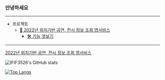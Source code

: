 ### 안녕하세요

- - - 

- 프로젝트   
    - [🎫 2022년 위치기반 공연, 전시 정보 조회 앱서비스](https://github.com/eyoo95/show_app)
      - [🛠 기능 엿보기](https://github.com/eyoo95/show_app)

- - - 

[2022년 위치기반 공연, 전시 정보 조회 앱서비스](https://github.com/IFIF3526/show_app_ifif3526/tree/main)

![IFIF3526's GitHub stats](https://github-readme-stats.vercel.app/api?username=IFIF3526&show_icons=true&theme=onedark)

[![Top Langs](https://github-readme-stats.vercel.app/api/top-langs/?username=IFIF3526&layout=compact)](https://github.com/IFIF3526/github-readme-stats)
